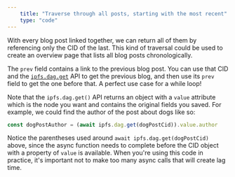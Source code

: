 ```yaml
---
    title: "Traverse through all posts, starting with the most recent"
    type: "code"
---
```


With every blog post linked together, we can return all of them by referencing only the CID of the last. This kind of traversal could be used to create an overview page that lists all blog posts chronologically.

The `prev` field contains a link to the previous blog post. You can use that CID and the [`ipfs.dag.get`](https://github.com/ipfs/interface-js-ipfs-core/blob/master/SPEC/DAG.md#dagget) API to get the previous blog, and then use its `prev` field to get the one before that. A perfect use case for a while loop!

Note that the `ipfs.dag.get()` API returns an object with a `value` attribute which is the node you want and contains the original fields you saved. For example, we could find the author of the post about dogs like so:

```javascript
const dogPostAuthor = (await ipfs.dag.get(dogPostCid)).value.author
```

Notice the parentheses used around `await ipfs.dag.get(dogPostCid)` above, since the async function needs to complete before the CID object with a property of `value` is available. When you're using this code in practice, it's important not to make too many async calls that will create lag time.
